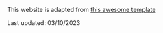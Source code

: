 This website is adapted from [this awesome template](https://github.com/jonbarron/website)

Last updated: 03/10/2023
